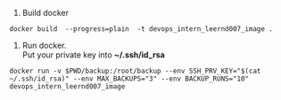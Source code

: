 1. Build docker
```
docker build  --progress=plain  -t devops_intern_leernd007_image .
```

1. Run docker. <br>Put your private key into **~/.ssh/id_rsa**
```
docker run -v $PWD/backup:/root/backup --env SSH_PRV_KEY="$(cat ~/.ssh/id_rsa)" --env MAX_BACKUPS="3" --env BACKUP_RUNS="10" devops_intern_leernd007_image
``` 